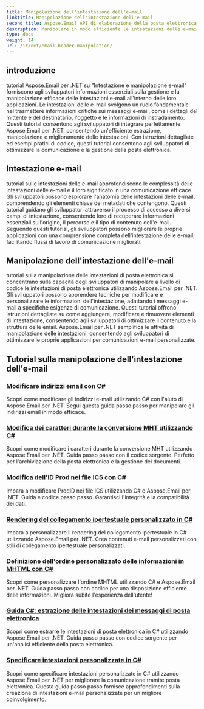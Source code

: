 ```yaml
---
title: Manipolazione dell'intestazione dell'e-mail
linktitle: Manipolazione dell'intestazione dell'e-mail
second_title: Aspose.Email API di elaborazione della posta elettronica .NET
description: Manipolare in modo efficiente le intestazioni delle e-mail utilizzando Aspose.Email per i tutorial .NET. Impara a estrarre, modificare e personalizzare le intestazioni per migliorare la comunicazione.
type: docs
weight: 14
url: /it/net/email-header-manipulation/
---
```


## introduzione

tutorial Aspose.Email per .NET su "Intestazione e manipolazione e-mail" forniscono agli sviluppatori informazioni essenziali sulla gestione e la manipolazione efficace delle intestazioni e-mail all'interno delle loro applicazioni. Le intestazioni delle e-mail svolgono un ruolo fondamentale nel trasmettere informazioni critiche sui messaggi e-mail, come i dettagli del mittente e del destinatario, l'oggetto e le informazioni di instradamento. Questi tutorial consentono agli sviluppatori di integrare perfettamente Aspose.Email per .NET, consentendo un'efficiente estrazione, manipolazione e miglioramento delle intestazioni. Con istruzioni dettagliate ed esempi pratici di codice, questi tutorial consentono agli sviluppatori di ottimizzare la comunicazione e la gestione della posta elettronica.

## Intestazione e-mail

tutorial sulle intestazioni delle e-mail approfondiscono le complessità delle intestazioni delle e-mail e il loro significato in una comunicazione efficace. Gli sviluppatori possono esplorare l'anatomia delle intestazioni delle e-mail, comprendendo gli elementi chiave dei metadati che contengono. Questi tutorial guidano gli sviluppatori attraverso il processo di accesso a diversi campi di intestazione, consentendo loro di recuperare informazioni essenziali sull'origine, il percorso e il tipo di contenuto dell'e-mail. Seguendo questi tutorial, gli sviluppatori possono migliorare le proprie applicazioni con una comprensione completa dell'intestazione delle e-mail, facilitando flussi di lavoro di comunicazione migliorati.

## Manipolazione dell'intestazione dell'e-mail

tutorial sulla manipolazione delle intestazioni di posta elettronica si concentrano sulla capacità degli sviluppatori di manipolare a livello di codice le intestazioni di posta elettronica utilizzando Aspose.Email per .NET. Gli sviluppatori possono apprendere tecniche per modificare e personalizzare le informazioni dell'intestazione, adattando i messaggi e-mail a specifiche esigenze di comunicazione. Questi tutorial offrono istruzioni dettagliate su come aggiungere, modificare e rimuovere elementi di intestazione, consentendo agli sviluppatori di ottimizzare il contenuto e la struttura delle email. Aspose.Email per .NET semplifica le attività di manipolazione delle intestazioni, consentendo agli sviluppatori di ottimizzare le proprie applicazioni per comunicazioni e-mail personalizzate.

## Tutorial sulla manipolazione dell'intestazione dell'e-mail
### [Modificare indirizzi email con C#](./modifying-email-addresses-with-csharp/)
Scopri come modificare gli indirizzi e-mail utilizzando C# con l'aiuto di Aspose.Email per .NET. Segui questa guida passo passo per manipolare gli indirizzi email in modo efficace.
### [Modifica dei caratteri durante la conversione MHT utilizzando C#](./changing-fonts-during-mht-conversion-using-csharp/)
Scopri come modificare i caratteri durante la conversione MHT utilizzando Aspose.Email per .NET. Guida passo passo con il codice sorgente. Perfetto per l'archiviazione della posta elettronica e la gestione dei documenti.
### [Modifica dell'ID Prod nei file ICS con C#](./altering-prodid-in-ics-files-with-csharp/)
Impara a modificare ProdID nei file ICS utilizzando C# e Aspose.Email per .NET. Guida e codice passo passo. Garantisci l'integrità e la compatibilità dei dati. 
### [ Rendering del collegamento ipertestuale personalizzato in C#](./custom-hyperlink-rendering-in-csharp/)
Impara a personalizzare il rendering del collegamento ipertestuale in C# utilizzando Aspose.Email per .NET. Crea contenuti e-mail personalizzati con stili di collegamento ipertestuale personalizzati.
### [Definizione dell'ordine personalizzato delle informazioni in MHTML con C#](./defining-custom-order-of-information-in-mhtml-with-csharp/)
Scopri come personalizzare l'ordine MHTML utilizzando C# e Aspose.Email per .NET. Guida passo passo con codice per una disposizione efficiente delle informazioni. Migliora subito l'esperienza dell'utente!
### [Guida C#: estrazione delle intestazioni dei messaggi di posta elettronica](./csharp-guide-extracting-email-headers/)
Scopri come estrarre le intestazioni di posta elettronica in C# utilizzando Aspose.Email per .NET. Guida passo passo con codice sorgente per un'analisi efficiente della posta elettronica. 
### [Specificare intestazioni personalizzate in C#](./specifying-custom-headers-in-csharp/)
Scopri come specificare intestazioni personalizzate in C# utilizzando Aspose.Email per .NET per migliorare la comunicazione tramite posta elettronica. Questa guida passo passo fornisce approfondimenti sulla creazione di intestazioni e-mail personalizzate per un migliore coinvolgimento.